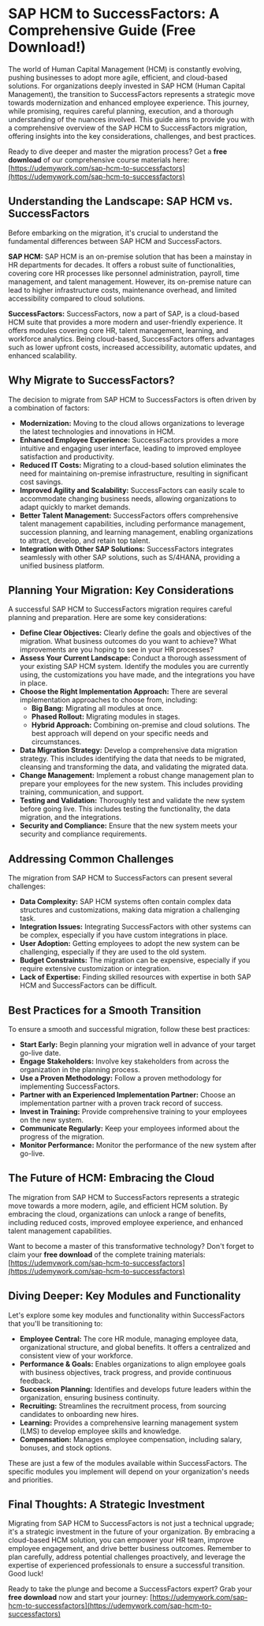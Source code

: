 # SAP HCM to SuccessFactors: A Comprehensive Guide (Free Download!)

The world of Human Capital Management (HCM) is constantly evolving, pushing businesses to adopt more agile, efficient, and cloud-based solutions. For organizations deeply invested in SAP HCM (Human Capital Management), the transition to SuccessFactors represents a strategic move towards modernization and enhanced employee experience. This journey, while promising, requires careful planning, execution, and a thorough understanding of the nuances involved. This guide aims to provide you with a comprehensive overview of the SAP HCM to SuccessFactors migration, offering insights into the key considerations, challenges, and best practices.

Ready to dive deeper and master the migration process? Get a **free download** of our comprehensive course materials here: [https://udemywork.com/sap-hcm-to-successfactors](https://udemywork.com/sap-hcm-to-successfactors)

## Understanding the Landscape: SAP HCM vs. SuccessFactors

Before embarking on the migration, it's crucial to understand the fundamental differences between SAP HCM and SuccessFactors.

**SAP HCM:** SAP HCM is an on-premise solution that has been a mainstay in HR departments for decades. It offers a robust suite of functionalities, covering core HR processes like personnel administration, payroll, time management, and talent management. However, its on-premise nature can lead to higher infrastructure costs, maintenance overhead, and limited accessibility compared to cloud solutions.

**SuccessFactors:** SuccessFactors, now a part of SAP, is a cloud-based HCM suite that provides a more modern and user-friendly experience. It offers modules covering core HR, talent management, learning, and workforce analytics. Being cloud-based, SuccessFactors offers advantages such as lower upfront costs, increased accessibility, automatic updates, and enhanced scalability.

## Why Migrate to SuccessFactors?

The decision to migrate from SAP HCM to SuccessFactors is often driven by a combination of factors:

*   **Modernization:** Moving to the cloud allows organizations to leverage the latest technologies and innovations in HCM.
*   **Enhanced Employee Experience:** SuccessFactors provides a more intuitive and engaging user interface, leading to improved employee satisfaction and productivity.
*   **Reduced IT Costs:** Migrating to a cloud-based solution eliminates the need for maintaining on-premise infrastructure, resulting in significant cost savings.
*   **Improved Agility and Scalability:** SuccessFactors can easily scale to accommodate changing business needs, allowing organizations to adapt quickly to market demands.
*   **Better Talent Management:** SuccessFactors offers comprehensive talent management capabilities, including performance management, succession planning, and learning management, enabling organizations to attract, develop, and retain top talent.
*   **Integration with Other SAP Solutions:** SuccessFactors integrates seamlessly with other SAP solutions, such as S/4HANA, providing a unified business platform.

## Planning Your Migration: Key Considerations

A successful SAP HCM to SuccessFactors migration requires careful planning and preparation. Here are some key considerations:

*   **Define Clear Objectives:** Clearly define the goals and objectives of the migration. What business outcomes do you want to achieve? What improvements are you hoping to see in your HR processes?
*   **Assess Your Current Landscape:** Conduct a thorough assessment of your existing SAP HCM system. Identify the modules you are currently using, the customizations you have made, and the integrations you have in place.
*   **Choose the Right Implementation Approach:** There are several implementation approaches to choose from, including:
    *   **Big Bang:** Migrating all modules at once.
    *   **Phased Rollout:** Migrating modules in stages.
    *   **Hybrid Approach:** Combining on-premise and cloud solutions.
    The best approach will depend on your specific needs and circumstances.
*   **Data Migration Strategy:** Develop a comprehensive data migration strategy. This includes identifying the data that needs to be migrated, cleansing and transforming the data, and validating the migrated data.
*   **Change Management:** Implement a robust change management plan to prepare your employees for the new system. This includes providing training, communication, and support.
*   **Testing and Validation:** Thoroughly test and validate the new system before going live. This includes testing the functionality, the data migration, and the integrations.
*   **Security and Compliance:** Ensure that the new system meets your security and compliance requirements.

## Addressing Common Challenges

The migration from SAP HCM to SuccessFactors can present several challenges:

*   **Data Complexity:** SAP HCM systems often contain complex data structures and customizations, making data migration a challenging task.
*   **Integration Issues:** Integrating SuccessFactors with other systems can be complex, especially if you have custom integrations in place.
*   **User Adoption:** Getting employees to adopt the new system can be challenging, especially if they are used to the old system.
*   **Budget Constraints:** The migration can be expensive, especially if you require extensive customization or integration.
*   **Lack of Expertise:** Finding skilled resources with expertise in both SAP HCM and SuccessFactors can be difficult.

## Best Practices for a Smooth Transition

To ensure a smooth and successful migration, follow these best practices:

*   **Start Early:** Begin planning your migration well in advance of your target go-live date.
*   **Engage Stakeholders:** Involve key stakeholders from across the organization in the planning process.
*   **Use a Proven Methodology:** Follow a proven methodology for implementing SuccessFactors.
*   **Partner with an Experienced Implementation Partner:** Choose an implementation partner with a proven track record of success.
*   **Invest in Training:** Provide comprehensive training to your employees on the new system.
*   **Communicate Regularly:** Keep your employees informed about the progress of the migration.
*   **Monitor Performance:** Monitor the performance of the new system after go-live.

## The Future of HCM: Embracing the Cloud

The migration from SAP HCM to SuccessFactors represents a strategic move towards a more modern, agile, and efficient HCM solution. By embracing the cloud, organizations can unlock a range of benefits, including reduced costs, improved employee experience, and enhanced talent management capabilities.

Want to become a master of this transformative technology? Don't forget to claim your **free download** of the complete training materials: [https://udemywork.com/sap-hcm-to-successfactors](https://udemywork.com/sap-hcm-to-successfactors)

## Diving Deeper: Key Modules and Functionality

Let's explore some key modules and functionality within SuccessFactors that you'll be transitioning to:

*   **Employee Central:** The core HR module, managing employee data, organizational structure, and global benefits. It offers a centralized and consistent view of your workforce.
*   **Performance & Goals:** Enables organizations to align employee goals with business objectives, track progress, and provide continuous feedback.
*   **Succession Planning:** Identifies and develops future leaders within the organization, ensuring business continuity.
*   **Recruiting:** Streamlines the recruitment process, from sourcing candidates to onboarding new hires.
*   **Learning:** Provides a comprehensive learning management system (LMS) to develop employee skills and knowledge.
*   **Compensation:** Manages employee compensation, including salary, bonuses, and stock options.

These are just a few of the modules available within SuccessFactors. The specific modules you implement will depend on your organization's needs and priorities.

## Final Thoughts: A Strategic Investment

Migrating from SAP HCM to SuccessFactors is not just a technical upgrade; it's a strategic investment in the future of your organization. By embracing a cloud-based HCM solution, you can empower your HR team, improve employee engagement, and drive better business outcomes. Remember to plan carefully, address potential challenges proactively, and leverage the expertise of experienced professionals to ensure a successful transition. Good luck!

Ready to take the plunge and become a SuccessFactors expert? Grab your **free download** now and start your journey: [https://udemywork.com/sap-hcm-to-successfactors](https://udemywork.com/sap-hcm-to-successfactors)
